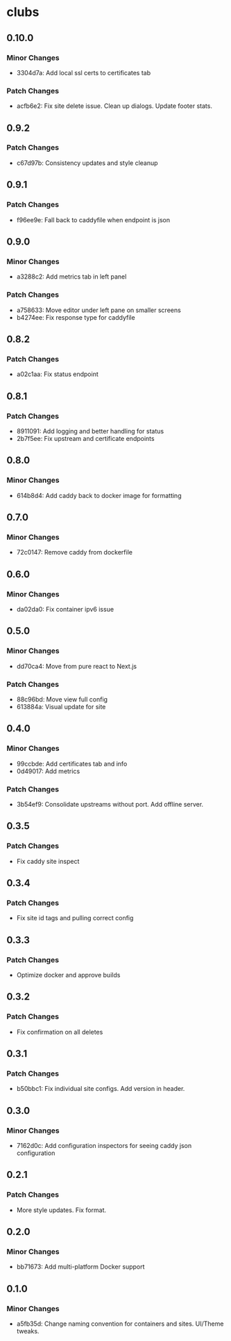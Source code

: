 # clubs

## 0.10.0

### Minor Changes

- 3304d7a: Add local ssl certs to certificates tab

### Patch Changes

- acfb6e2: Fix site delete issue. Clean up dialogs. Update footer stats.

## 0.9.2

### Patch Changes

- c67d97b: Consistency updates and style cleanup

## 0.9.1

### Patch Changes

- f96ee9e: Fall back to caddyfile when endpoint is json

## 0.9.0

### Minor Changes

- a3288c2: Add metrics tab in left panel

### Patch Changes

- a758633: Move editor under left pane on smaller screens
- b4274ee: Fix response type for caddyfile

## 0.8.2

### Patch Changes

- a02c1aa: Fix status endpoint

## 0.8.1

### Patch Changes

- 8911091: Add logging and better handling for status
- 2b7f5ee: Fix upstream and certificate endpoints

## 0.8.0

### Minor Changes

- 614b8d4: Add caddy back to docker image for formatting

## 0.7.0

### Minor Changes

- 72c0147: Remove caddy from dockerfile

## 0.6.0

### Minor Changes

- da02da0: Fix container ipv6 issue

## 0.5.0

### Minor Changes

- dd70ca4: Move from pure react to Next.js

### Patch Changes

- 88c96bd: Move view full config
- 613884a: Visual update for site

## 0.4.0

### Minor Changes

- 99ccbde: Add certificates tab and info
- 0d49017: Add metrics

### Patch Changes

- 3b54ef9: Consolidate upstreams without port. Add offline server.

## 0.3.5

### Patch Changes

- Fix caddy site inspect

## 0.3.4

### Patch Changes

- Fix site id tags and pulling correct config

## 0.3.3

### Patch Changes

- Optimize docker and approve builds

## 0.3.2

### Patch Changes

- Fix confirmation on all deletes

## 0.3.1

### Patch Changes

- b50bbc1: Fix individual site configs. Add version in header.

## 0.3.0

### Minor Changes

- 7162d0c: Add configuration inspectors for seeing caddy json configuration

## 0.2.1

### Patch Changes

- More style updates. Fix format.

## 0.2.0

### Minor Changes

- bb71673: Add multi-platform Docker support

## 0.1.0

### Minor Changes

- a5fb35d: Change naming convention for containers and sites. UI/Theme tweaks.
